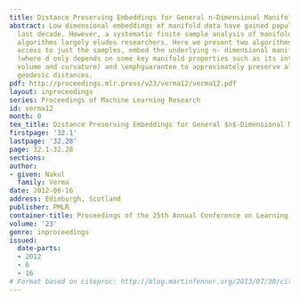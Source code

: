 ```yaml
---
title: Distance Preserving Embeddings for General n-Dimensional Manifolds
abstract: Low dimensional embeddings of manifold data have gained popularity in the
  last decade. However, a systematic finite sample analysis of manifold embedding
  algorithms largely eludes researchers. Here we present two algorithms that, given
  access to just the samples, embed the underlying n- dimensional manifold into R^d
  (where d only depends on some key manifold properties such as its intrinsic dimension,
  volume and curvature) and \emphguarantee to approximately preserve all interpoint
  geodesic distances.
pdf: http://proceedings.mlr.press/v23/verma12/verma12.pdf
layout: inproceedings
series: Proceedings of Machine Learning Research
id: verma12
month: 0
tex_title: Distance Preserving Embeddings for General $n$-Dimensional Manifolds
firstpage: '32.1'
lastpage: '32.28'
page: 32.1-32.28
sections: 
author:
- given: Nakul
  family: Verma
date: 2012-06-16
address: Edinburgh, Scotland
publisher: PMLR
container-title: Proceedings of the 25th Annual Conference on Learning Theory
volume: '23'
genre: inproceedings
issued:
  date-parts:
  - 2012
  - 6
  - 16
# Format based on citeproc: http://blog.martinfenner.org/2013/07/30/citeproc-yaml-for-bibliographies/
---
```

